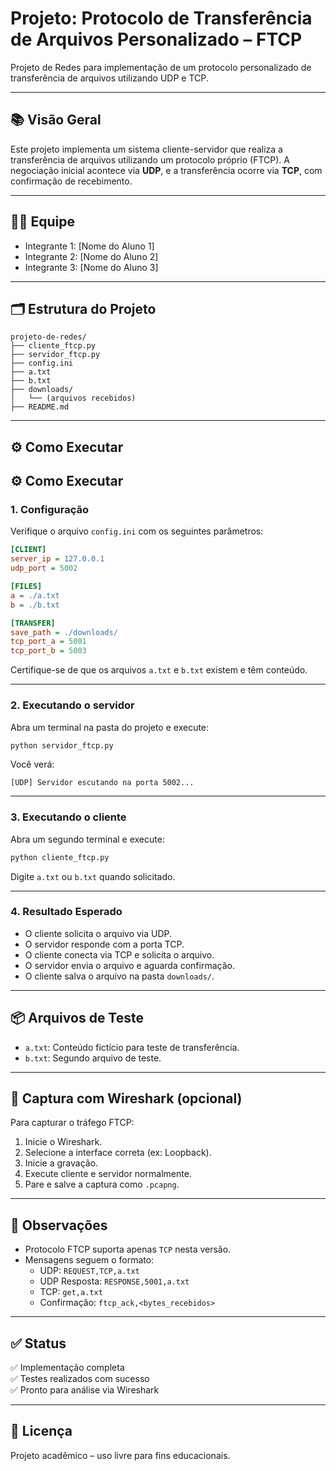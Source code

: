 # Projeto: Protocolo de Transferência de Arquivos Personalizado – FTCP

Projeto de Redes para implementação de um protocolo personalizado de transferência de arquivos utilizando UDP e TCP.

---

## 📚 Visão Geral

Este projeto implementa um sistema cliente-servidor que realiza a transferência de arquivos utilizando um protocolo próprio (FTCP). A negociação inicial acontece via **UDP**, e a transferência ocorre via **TCP**, com confirmação de recebimento.

---

## 👨‍💻 Equipe

- Integrante 1: [Nome do Aluno 1]
- Integrante 2: [Nome do Aluno 2]
- Integrante 3: [Nome do Aluno 3]

---

## 🗂️ Estrutura do Projeto

```
projeto-de-redes/
├── cliente_ftcp.py
├── servidor_ftcp.py
├── config.ini
├── a.txt
├── b.txt
├── downloads/
│   └── (arquivos recebidos)
├── README.md
```

---

## ⚙️ Como Executar
## ⚙️ Como Executar

### 1. Configuração

Verifique o arquivo `config.ini` com os seguintes parâmetros:

```ini
[CLIENT]
server_ip = 127.0.0.1
udp_port = 5002

[FILES]
a = ./a.txt
b = ./b.txt

[TRANSFER]
save_path = ./downloads/
tcp_port_a = 5001
tcp_port_b = 5003
```

Certifique-se de que os arquivos `a.txt` e `b.txt` existem e têm conteúdo.

---

### 2. Executando o servidor

Abra um terminal na pasta do projeto e execute:

```bash
python servidor_ftcp.py
```

Você verá:

```
[UDP] Servidor escutando na porta 5002...
```

---
### 3. Executando o cliente

Abra um segundo terminal e execute:

```bash
python cliente_ftcp.py
```

Digite `a.txt` ou `b.txt` quando solicitado.

---

### 4. Resultado Esperado

- O cliente solicita o arquivo via UDP.
- O servidor responde com a porta TCP.
- O cliente conecta via TCP e solicita o arquivo.
- O servidor envia o arquivo e aguarda confirmação.
- O cliente salva o arquivo na pasta `downloads/`.

---

## 📦 Arquivos de Teste

- `a.txt`: Conteúdo fictício para teste de transferência.
- `b.txt`: Segundo arquivo de teste.

---

## 📡 Captura com Wireshark (opcional)

Para capturar o tráfego FTCP:

1. Inicie o Wireshark.
2. Selecione a interface correta (ex: Loopback).
3. Inicie a gravação.
4. Execute cliente e servidor normalmente.
5. Pare e salve a captura como `.pcapng`.

---

## 📌 Observações

- Protocolo FTCP suporta apenas `TCP` nesta versão.
- Mensagens seguem o formato:
  - UDP: `REQUEST,TCP,a.txt`
  - UDP Resposta: `RESPONSE,5001,a.txt`
  - TCP: `get,a.txt`
  - Confirmação: `ftcp_ack,<bytes_recebidos>`

---

## ✅ Status

✅ Implementação completa  
✅ Testes realizados com sucesso  
✅ Pronto para análise via Wireshark

---

## 📁 Licença

Projeto acadêmico – uso livre para fins educacionais.
